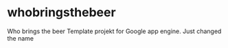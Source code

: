 # whobringsthebeer
Who brings the beer
Template projekt for Google app engine. Just changed the name
